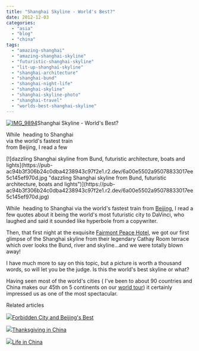 ```yaml
---
title: "Shanghai Skyline - World's Best?"
date: 2012-12-03
categories: 
  - "asia"
  - "blog"
  - "china"
tags: 
  - "amazing-shanghai"
  - "amazing-shanghai-skyline"
  - "futuristic-shanghai-skyline"
  - "lit-up-shanghai-skyline"
  - "shanghai-architecture"
  - "shanghai-bund"
  - "shanghai-night-life"
  - "shanghai-skyline"
  - "shanghai-skyline-photo"
  - "shanghai-travel"
  - "worlds-best-shanghai-skyline"
---
```


[![IMG_9894](https://pub-ac94b3f306b24c0dba4238943c97f2e1.r2.dev/6a00e5502a95078833017c341d9db7970b.jpg "IMG_9894")](https://pub-ac94b3f306b24c0dba4238943c97f2e1.r2.dev/6a00e5502a95078833017c341d9db7970b.jpg)Shanghai Skyline - 
World's Best?  
  
While  heading to Shanghai  
via the world's fastest train  
from Beijing, I read a few

<!--more--> [![dazzling Shanghai skyline from Bund, futuristic architecture, boats and lights](https://pub-ac94b3f306b24c0dba4238943c97f2e1.r2.dev/6a00e5502a95078833017ee5c145ef970d.jpg "dazzling Shanghai skyline from Bund, futuristic architecture, boats and lights")](https://pub-ac94b3f306b24c0dba4238943c97f2e1.r2.dev/6a00e5502a95078833017ee5c145ef970d.jpg)  
  
While  heading to Shanghai via the world's fastest train from [Beijing](http://soultravelers3new.local/2012/11/forbidden-city-and-beijings-best.html "travel to Beijing best to see"), I read a few quotes about it being the world's most futuristic city to DaVinci, who laughed and said it sounded like hyperbole from a copywriter.  
  
Then, that first night at the exquisite [Fairmont Peace Hotel](http://www.fairmont.com/peace-hotel-shanghai/ "Fairmont peace hotel"), we got our first glimpse of the Shanghai skyline from their legendary Cathay Room terrace which over looks the Bund, river and skyline...and we were totally blown away!  
  
I have much more to say on this topic, but a picture is worth a thousand words, so will let you be the judge. Is this the world's best skyline or what?  
  
Having seen most of the world's cities ( I've been to about 90 countries and China makes our 45th on 5 continents on our [world tour](http://soultravelers3new.local/2012/01/amazing-family-world-tour.html "world tour as family")) it certainly impressed us as one of the most spectacular.

Related articles

[![](http://i.zemanta.com/124818251_80_80.jpg)](http://soultravelers3new.local/2012/11/forbidden-city-and-beijings-best.html)[Forbidden City and Beijing's Best](http://soultravelers3new.local/2012/11/forbidden-city-and-beijings-best.html)

[![](http://i.zemanta.com/127435151_80_80.jpg)](http://soultravelers3new.local/2012/11/thanksgiving-in-china.html)[Thanksgiving in China](http://soultravelers3new.local/2012/11/thanksgiving-in-china.html)

[![](http://i.zemanta.com/127937940_80_80.jpg)](http://soultravelers3new.local/2012/11/life-in-china.html)[Life in China](http://soultravelers3new.local/2012/11/life-in-china.html)
